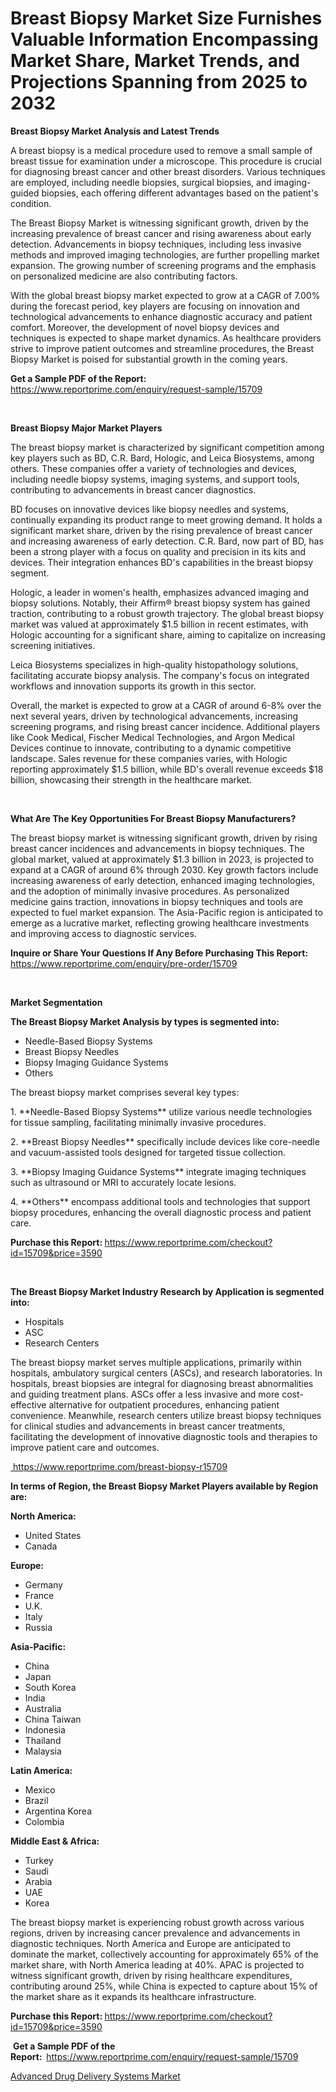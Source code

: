 <p><h1>Breast Biopsy Market Size Furnishes Valuable Information Encompassing Market Share, Market Trends, and Projections Spanning from 2025 to 2032</h1></p><p><strong>Breast Biopsy Market Analysis and Latest Trends</strong></p>
<p><p>A breast biopsy is a medical procedure used to remove a small sample of breast tissue for examination under a microscope. This procedure is crucial for diagnosing breast cancer and other breast disorders. Various techniques are employed, including needle biopsies, surgical biopsies, and imaging-guided biopsies, each offering different advantages based on the patient's condition.</p><p>The Breast Biopsy Market is witnessing significant growth, driven by the increasing prevalence of breast cancer and rising awareness about early detection. Advancements in biopsy techniques, including less invasive methods and improved imaging technologies, are further propelling market expansion. The growing number of screening programs and the emphasis on personalized medicine are also contributing factors. </p><p>With the global breast biopsy market expected to grow at a CAGR of 7.00% during the forecast period, key players are focusing on innovation and technological advancements to enhance diagnostic accuracy and patient comfort. Moreover, the development of novel biopsy devices and techniques is expected to shape market dynamics. As healthcare providers strive to improve patient outcomes and streamline procedures, the Breast Biopsy Market is poised for substantial growth in the coming years.</p></p>
<p><strong>Get a Sample PDF of the Report:&nbsp;</strong> <a href="https://www.reportprime.com/enquiry/request-sample/15709?utm_campaign=2294&utm_medium=2&utm_source=Github&utm_content=ia&utm_term=20032025&utm_id=breast-biopsy">https://www.reportprime.com/enquiry/request-sample/15709</a></p>
<p>&nbsp;</p>
<p><strong>Breast Biopsy Major Market Players</strong></p>
<p><p>The breast biopsy market is characterized by significant competition among key players such as BD, C.R. Bard, Hologic, and Leica Biosystems, among others. These companies offer a variety of technologies and devices, including needle biopsy systems, imaging systems, and support tools, contributing to advancements in breast cancer diagnostics.</p><p>BD focuses on innovative devices like biopsy needles and systems, continually expanding its product range to meet growing demand. It holds a significant market share, driven by the rising prevalence of breast cancer and increasing awareness of early detection. C.R. Bard, now part of BD, has been a strong player with a focus on quality and precision in its kits and devices. Their integration enhances BD's capabilities in the breast biopsy segment.</p><p>Hologic, a leader in women's health, emphasizes advanced imaging and biopsy solutions. Notably, their Affirm® breast biopsy system has gained traction, contributing to a robust growth trajectory. The global breast biopsy market was valued at approximately $1.5 billion in recent estimates, with Hologic accounting for a significant share, aiming to capitalize on increasing screening initiatives.</p><p>Leica Biosystems specializes in high-quality histopathology solutions, facilitating accurate biopsy analysis. The company's focus on integrated workflows and innovation supports its growth in this sector.</p><p>Overall, the market is expected to grow at a CAGR of around 6-8% over the next several years, driven by technological advancements, increasing screening programs, and rising breast cancer incidence. Additional players like Cook Medical, Fischer Medical Technologies, and Argon Medical Devices continue to innovate, contributing to a dynamic competitive landscape. Sales revenue for these companies varies, with Hologic reporting approximately $1.5 billion, while BD's overall revenue exceeds $18 billion, showcasing their strength in the healthcare market.</p></p>
<p>&nbsp;</p>
<p><strong>What Are The Key Opportunities For Breast Biopsy Manufacturers?</strong></p>
<p><p>The breast biopsy market is witnessing significant growth, driven by rising breast cancer incidences and advancements in biopsy techniques. The global market, valued at approximately $1.3 billion in 2023, is projected to expand at a CAGR of around 6% through 2030. Key growth factors include increasing awareness of early detection, enhanced imaging technologies, and the adoption of minimally invasive procedures. As personalized medicine gains traction, innovations in biopsy techniques and tools are expected to fuel market expansion. The Asia-Pacific region is anticipated to emerge as a lucrative market, reflecting growing healthcare investments and improving access to diagnostic services.</p></p>
<p><strong>Inquire or Share Your Questions If Any Before Purchasing This Report:</strong> <a href="https://www.reportprime.com/enquiry/pre-order/15709?utm_campaign=2294&utm_medium=2&utm_source=Github&utm_content=ia&utm_term=20032025&utm_id=breast-biopsy">https://www.reportprime.com/enquiry/pre-order/15709</a></p>
<p>&nbsp;</p>
<p><strong>Market Segmentation</strong></p>
<p><strong>The Breast Biopsy Market Analysis by types is segmented into:</strong></p>
<p><ul><li>Needle-Based Biopsy Systems</li><li>Breast Biopsy Needles</li><li>Biopsy Imaging Guidance Systems</li><li>Others</li></ul></p>
<p><p>The breast biopsy market comprises several key types: </p><p>1. **Needle-Based Biopsy Systems** utilize various needle technologies for tissue sampling, facilitating minimally invasive procedures. </p><p>2. **Breast Biopsy Needles** specifically include devices like core-needle and vacuum-assisted tools designed for targeted tissue collection. </p><p>3. **Biopsy Imaging Guidance Systems** integrate imaging techniques such as ultrasound or MRI to accurately locate lesions. </p><p>4. **Others** encompass additional tools and technologies that support biopsy procedures, enhancing the overall diagnostic process and patient care.</p></p>
<p><strong>Purchase this Report:&nbsp;</strong><a href="https://www.reportprime.com/checkout?id=15709&price=3590&utm_campaign=2294&utm_medium=2&utm_source=Github&utm_content=ia&utm_term=20032025&utm_id=breast-biopsy">https://www.reportprime.com/checkout?id=15709&price=3590</a></p>
<p>&nbsp;</p>
<p><strong>The Breast Biopsy Market Industry Research by Application is segmented into:</strong></p>
<p><ul><li>Hospitals</li><li>ASC</li><li>Research Centers</li></ul></p>
<p><p>The breast biopsy market serves multiple applications, primarily within hospitals, ambulatory surgical centers (ASCs), and research laboratories. In hospitals, breast biopsies are integral for diagnosing breast abnormalities and guiding treatment plans. ASCs offer a less invasive and more cost-effective alternative for outpatient procedures, enhancing patient convenience. Meanwhile, research centers utilize breast biopsy techniques for clinical studies and advancements in breast cancer treatments, facilitating the development of innovative diagnostic tools and therapies to improve patient care and outcomes.</p></p>
<p><a href="https://www.reportprime.com/breast-biopsy-r15709?utm_campaign=2294&utm_medium=2&utm_source=Github&utm_content=ia&utm_term=20032025&utm_id=breast-biopsy">&nbsp;https://www.reportprime.com/breast-biopsy-r15709</a></p>
<p><strong>In terms of Region, the Breast Biopsy Market Players available by Region are:</strong></p>
<p>
    <p> <strong> North America: </strong>
        <ul>
            <li>United States</li>
            <li>Canada</li>
        </ul>
        </p> 
    <p> <strong> Europe: </strong>
        <ul>
            <li>Germany</li>
            <li>France</li>
            <li>U.K.</li>
            <li>Italy</li>
            <li>Russia</li>
        </ul>
        </p> 
    <p> <strong> Asia-Pacific: </strong>
        <ul>
            <li>China</li>
            <li>Japan</li>
            <li>South Korea</li>
            <li>India</li>
            <li>Australia</li>
            <li>China Taiwan</li>
            <li>Indonesia</li>
            <li>Thailand</li>
            <li>Malaysia</li>
        </ul>
        </p> 
    <p> <strong> Latin America: </strong>
        <ul>
            <li>Mexico</li>
            <li>Brazil</li>
            <li>Argentina Korea</li>
            <li>Colombia</li>
        </ul>
        </p> 
    <p> <strong> Middle East & Africa: </strong>
        <ul>
            <li>Turkey</li>
            <li>Saudi</li>
            <li>Arabia</li>
            <li>UAE</li>
            <li>Korea</li>
        </ul>
    </p>
    </p>
<p><p>The breast biopsy market is experiencing robust growth across various regions, driven by increasing cancer prevalence and advancements in diagnostic techniques. North America and Europe are anticipated to dominate the market, collectively accounting for approximately 65% of the market share, with North America leading at 40%. APAC is projected to witness significant growth, driven by rising healthcare expenditures, contributing around 25%, while China is expected to capture about 15% of the market share as it expands its healthcare infrastructure.</p></p>
<p><strong>Purchase this Report: </strong><a href="https://www.reportprime.com/checkout?id=15709&price=3590&utm_campaign=2294&utm_medium=2&utm_source=Github&utm_content=ia&utm_term=20032025&utm_id=breast-biopsy">https://www.reportprime.com/checkout?id=15709&price=3590</a></p>
<p>&nbsp;<strong>Get a Sample PDF of the Report:&nbsp;&nbsp;</strong><a href="https://www.reportprime.com/enquiry/request-sample/15709?utm_campaign=2294&utm_medium=2&utm_source=Github&utm_content=ia&utm_term=20032025&utm_id=breast-biopsy">https://www.reportprime.com/enquiry/request-sample/15709</a></p>
<p><strong></strong></p>
<p><p><a href="https://github.com/ridchycarlas/Market-Research-Report-List-1/blob/main/advanced-drug-delivery-systems-market.md?utm_campaign=2294&utm_medium=2&utm_source=Github&utm_content=ia&utm_term=20032025&utm_id=breast-biopsy">Advanced Drug Delivery Systems Market</a></p></p>